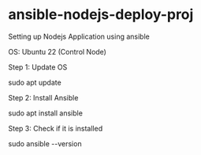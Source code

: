 # ansible-nodejs-deploy-proj
Setting up Nodejs Application using ansible

OS: Ubuntu 22 (Control Node)

Step 1: Update OS

sudo apt update 

Step 2: Install Ansible

sudo apt install ansible

Step 3: Check if it is installed

sudo ansible --version

